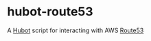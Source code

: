 # hubot-route53

A [Hubot](https://github.com/github/hubot) script for interacting with AWS [Route53](https://aws.amazon.com/route53)

